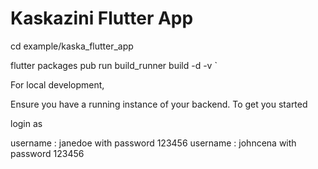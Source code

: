 # Kaskazini Flutter App 

cd example/kaska_flutter_app

flutter packages pub run build_runner build -d -v
`

For local development, 

Ensure you have a running instance of your backend.
To get you started 

login as 

username : janedoe with password 123456
username : johncena with password 123456

